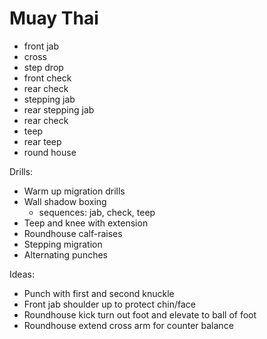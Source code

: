 # Muay Thai

- front jab
- cross
- step drop
- front check
- rear check
- stepping jab
- rear stepping jab
- rear check
- teep
- rear teep
- round house

Drills:
- Warm up migration drills
- Wall shadow boxing
    - sequences: jab, check, teep
- Teep and knee with extension
- Roundhouse calf-raises
- Stepping migration
- Alternating punches

Ideas:
- Punch with first and second knuckle
- Front jab shoulder up to protect chin/face
- Roundhouse kick turn out foot and elevate to ball of foot
- Roundhouse extend cross arm for counter balance
